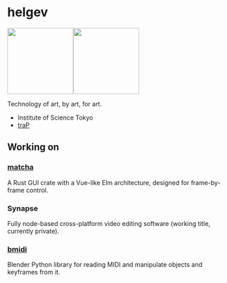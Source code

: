 # helgev

<img height="150px" src="https://github-profile-summary-cards.vercel.app/api/cards/profile-details?username=helgev-traP&theme=dracula" /><img height="150px" src="https://github-readme-stats.vercel.app/api/top-langs/?username=helgev-traP&layout=compact&theme=radical&langs_count=6" />

Technology of art, by art, for art.

- Institute of Science Tokyo
- [traP](https://trap.jp)

## Working on

### [matcha](https://github.com/helgev-traP/matcha)

A Rust GUI crate with a Vue-like Elm architecture, designed for frame-by-frame control.

### Synapse

Fully node-based cross-platform video editing software (working title, currently private).

### [bmidi](https://github.com/helgev-traP/bmidi)

Blender Python library for reading MIDI and manipulate objects and keyframes from it.
